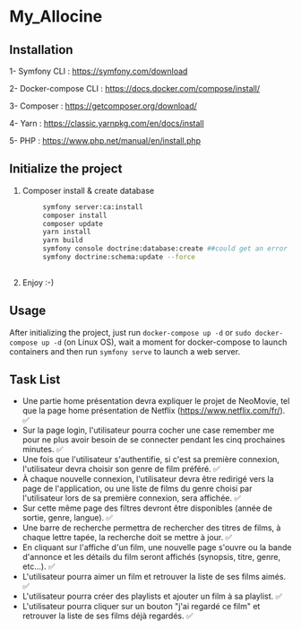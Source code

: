 # My_Allocine

## Installation

1- Symfony CLI : https://symfony.com/download

2- Docker-compose CLI : https://docs.docker.com/compose/install/

3- Composer : https://getcomposer.org/download/

4- Yarn : https://classic.yarnpkg.com/en/docs/install

5- PHP : https://www.php.net/manual/en/install.php

## Initialize the project

1. Composer install & create database

   ```bash
        symfony server:ca:install
        composer install
        composer update
        yarn install
        yarn build     
        symfony console doctrine:database:create ##could get an error but no worries
        symfony doctrine:schema:update --force
        
   ```

5. Enjoy :-)

## Usage

After initializing the project, just run `docker-compose up -d` or `sudo docker-compose up -d` (on Linux OS), wait a moment for docker-compose to launch containers and then run `symfony serve` to launch a web server.

## Task List
- Une partie home présentation devra expliquer le projet de
NeoMovie, tel que la page home présentation de Netflix
(https://www.netflix.com/fr/). ✅
- Sur la page login, l'utilisateur pourra cocher une case
remember me pour ne plus avoir besoin de se connecter
pendant les cinq prochaines minutes. ✅
- Une fois que l'utilisateur s'authentifie, si c'est sa première
connexion, l'utilisateur devra choisir son genre de film
préféré. ✅
- À chaque nouvelle connexion, l'utilisateur devra être redirigé
vers la page de l'application, ou une liste de films du genre
choisi par l'utilisateur lors de sa première connexion, sera
affichée. ✅
- Sur cette même page des filtres devront être disponibles
(année de sortie, genre, langue). ✅
- Une barre de recherche permettra de rechercher des
titres de films, à chaque lettre tapée, la recherche doit se
mettre à jour. ✅
- En cliquant sur l'affiche d'un film, une nouvelle page s'ouvre
ou la bande d'annonce et les détails du film seront affichés
(synopsis, titre, genre, etc...). ✅
- L'utilisateur pourra aimer un film et retrouver la liste de ses
films aimés. ✅
- L'utilisateur pourra créer des playlists et ajouter un film à
sa playlist. ✅
- L'utilisateur pourra cliquer sur un bouton "j'ai regardé ce
film" et retrouver la liste de ses films déjà regardés. ✅